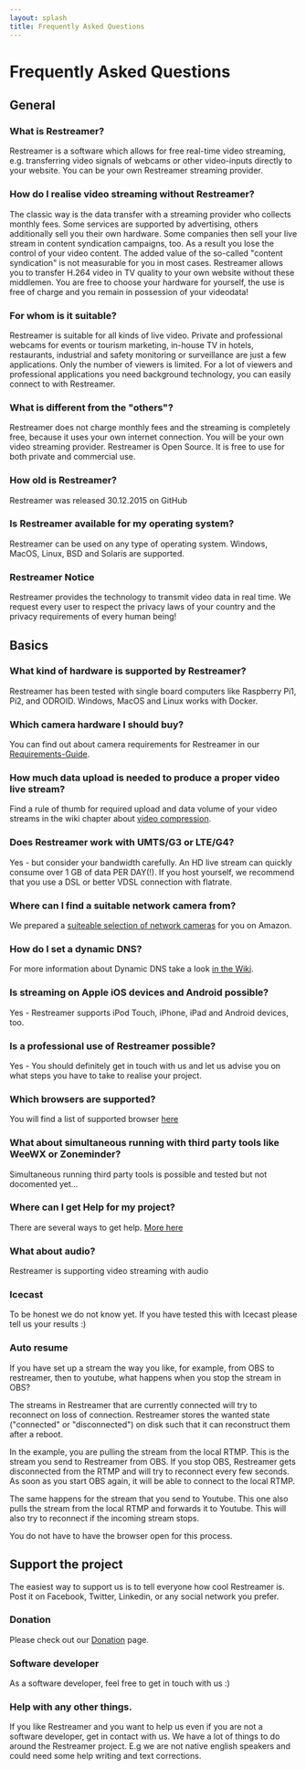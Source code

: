 ```yaml
---
layout: splash
title: Frequently Asked Questions
---
```


# Frequently Asked Questions

## General

### What is Restreamer?
Restreamer is a software which allows for free real-time video streaming, e.g. transferring video signals of webcams or other video-inputs directly to your website. You can be your own Restreamer streaming provider.

### How do I realise video streaming without Restreamer?  
The classic way is the data transfer with a streaming provider who collects monthly fees. Some services are supported by advertising, others additionally sell you their own hardware. Some companies then sell your live stream in content syndication campaigns, too. As a result you lose the control of your video content. The added value of the so-called "content syndication" is not measurable for you in most cases. Restreamer allows you to transfer H.264 video in TV quality to your own website without these middlemen. You are free to choose your hardware for yourself, the use is free of charge and you remain in possession of your videodata!  

### For whom is it suitable?
Restreamer is suitable for all kinds of live video. Private and professional webcams for events or tourism marketing, in-house TV in hotels, restaurants, industrial and safety monitoring or surveillance are just a few applications. Only the number of viewers is limited. For a lot of viewers and professional applications you need background technology, you can easily connect to with Restreamer.  

### What is different from the "others"?
Restreamer does not charge monthly fees and the streaming is completely free, because it uses your own internet connection. You will be your own video streaming provider. Restreamer is Open Source. It is free to use for both private and commercial use.  

### How old is Restreamer?  
Restreamer was released 30.12.2015 on GitHub

### Is Restreamer available for my operating system?  
Restreamer can be used on any type of operating system. Windows, MacOS, Linux, BSD and Solaris are supported.

### Restreamer Notice
Restreamer provides the technology to transmit video data in real time. We request every user to respect the privacy laws of your country and the privacy requirements of every human being!  


## Basics

### What kind of hardware is supported by Restreamer?
Restreamer has been tested with single board computers like Raspberry Pi1, Pi2, and ODROID. Windows, MacOS and Linux works with Docker. 

### Which camera hardware I should buy?
You can find out about camera requirements for Restreamer in our [Requirements-Guide](wiki/requirements.html).  

### How much data upload is needed to produce a proper video live stream?  
Find a rule of thumb for required upload and data volume of your video streams in the wiki chapter about [video compression](wiki/video-compression.html).  

### Does Restreamer work with UMTS/G3 or LTE/G4?  
Yes - but consider your bandwidth carefully. An HD live stream can quickly consume over 1 GB of data PER DAY(!). If you host yourself, we recommend that you use a DSL or better VDSL connection with flatrate.  

### Where can I find a suitable network camera from?
We prepared a [suiteable selection of network cameras](wiki/buy-hardware-index.html) for you on Amazon.

### How do I set a dynamic DNS?  
For more information about Dynamic DNS take a look [in the Wiki](wiki/dynamic-dns.html).

### Is streaming on Apple iOS devices and Android possible?  
Yes - Restreamer supports iPod Touch, iPhone, iPad and Android devices, too.

### Is a professional use of Restreamer possible?  
Yes - You should definitely get in touch with us and let us advise you on what steps you have to take to realise your project.  

### Which browsers are supported?  
You will find a list of supported browser [here](features.html#supported-browser)

### What about simultaneous running with third party tools like WeeWX or Zoneminder?  
Simultaneous running third party tools is possible and tested but not docomented yet...

### Where can I get Help for my project?  
There are several ways to get help. [More here](docs/learn-more-features.html#support)

### What about audio?  
Restreamer is supporting video streaming with audio

### Icecast  
To be honest we do not know yet. If you have tested this with Icecast please tell us your results :) 

### Auto resume 
If you have set up a stream the way you like, for example, from OBS to restreamer, then to youtube, what happens when you stop the stream in OBS? 

The streams in Restreamer that are currently connected will try to reconnect on loss of connection. Restreamer stores the wanted state ("connected" or "disconnected") on disk such that it can reconstruct them after a reboot.

In the example, you are pulling the stream from the local RTMP. This is the stream you send to Restreamer from OBS. If you stop OBS, Restreamer gets disconnected from the RTMP and will try to reconnect every few seconds. As soon as you start OBS again, it will be able to connect to the local RTMP.

The same happens for the stream that you send to Youtube. This one also pulls the stream from the local RTMP and forwards it to Youtube. This will also try to reconnect if the incoming stream stops.

You do not have to have the browser open for this process.

## Support the project
The easiest way to support us is to tell everyone how cool Restreamer is. Post it on Facebook, Twitter, Linkedin, or any social network you prefer.

### Donation
Please check out our [Donation](donate.html) page.

### Software developer  
As a software developer, feel free to get in touch with us :)

### Help with any other things.
If you like Restreamer and you want to help us even if you are not a software developer, get in contact with us. We have a lot of things to do around the Restreamer project. E.g we are not native english speakers and could need some help writing and text corrections.
